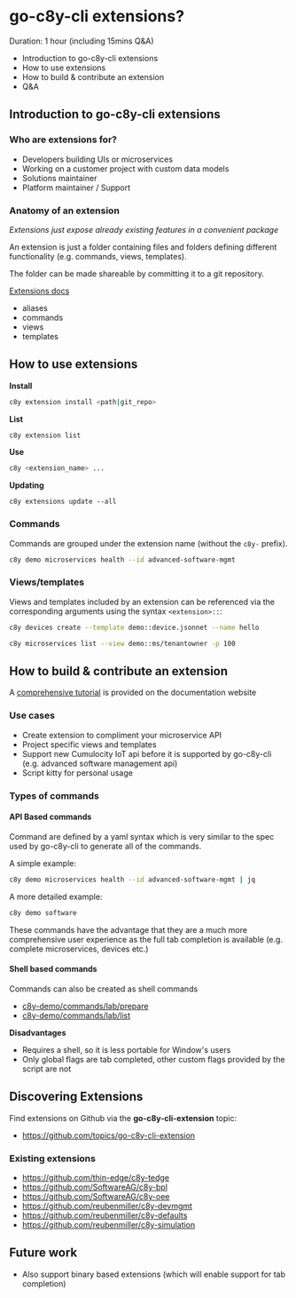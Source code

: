 # go-c8y-cli extensions?

Duration: 1 hour (including 15mins Q&A)

* Introduction to go-c8y-cli extensions
* How to use extensions
* How to build & contribute an extension
* Q&A

## Introduction to go-c8y-cli extensions

### Who are extensions for?

* Developers building UIs or microservices
* Working on a customer project with custom data models
* Solutions maintainer
* Platform maintainer / Support

### Anatomy of an extension

*Extensions just expose already existing features in a convenient package*

An extension is just a folder containing files and folders defining different functionality (e.g. commands, views, templates).

The folder can be made shareable by committing it to a git repository.

[Extensions docs](https://goc8ycli.netlify.app/docs/concepts/extensions/)

* aliases
* commands
* views
* templates

## How to use extensions

**Install**

```sh
c8y extension install <path|git_repo>
```

**List**

```sh
c8y extension list
```

**Use**

```sh
c8y <extension_name> ...
```

**Updating**

```
c8y extensions update --all
```

### Commands

Commands are grouped under the extension name (without the `c8y-` prefix).

```sh
c8y demo microservices health --id advanced-software-mgmt
```

### Views/templates

Views and templates included by an extension can be referenced via the corresponding arguments using the syntax `<extension>::`:

```sh
c8y devices create --template demo::device.jsonnet --name hello
```

```sh
c8y microservices list --view demo::ms/tenantowner -p 100
```

## How to build & contribute an extension

A [comprehensive tutorial](https://goc8ycli.netlify.app/docs/tutorials/extensions/) is provided on the documentation website

### Use cases

* Create extension to compliment your microservice API
* Project specific views and templates
* Support new Cumulocity IoT api before it is supported by go-c8y-cli (e.g. advanced software management api)
* Script kitty for personal usage

### Types of commands

#### API Based commands

Command are defined by a yaml syntax which is very similar to the spec used by go-c8y-cli to generate all of the commands.

A simple example:

```sh
c8y demo microservices health --id advanced-software-mgmt | jq
```

A more detailed example:

```sh
c8y demo software
```

These commands have the advantage that they are a much more comprehensive user experience as the full tab completion is available (e.g. complete microservices, devices etc.)

#### Shell based commands

Commands can also be created as shell commands

* [c8y-demo/commands/lab/prepare](./c8y-demo/commands/lab/prepare)
* [c8y-demo/commands/lab/list](./c8y-demo/commands/lab/list)

**Disadvantages**

* Requires a shell, so it is less portable for Window's users
* Only global flags are tab completed, other custom flags provided by the script are not

## Discovering Extensions

Find extensions on Github via the **go-c8y-cli-extension** topic:

* https://github.com/topics/go-c8y-cli-extension

### Existing extensions

* https://github.com/thin-edge/c8y-tedge
* https://github.com/SoftwareAG/c8y-bpl
* https://github.com/SoftwareAG/c8y-oee
* https://github.com/reubenmiller/c8y-devmgmt
* https://github.com/reubenmiller/c8y-defaults
* https://github.com/reubenmiller/c8y-simulation


## Future work

* Also support binary based extensions (which will enable support for tab completion)
